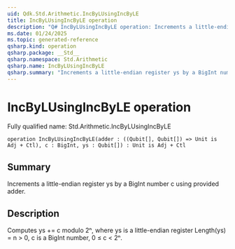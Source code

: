 ```yaml
---
uid: Qdk.Std.Arithmetic.IncByLUsingIncByLE
title: IncByLUsingIncByLE operation
description: "Q# IncByLUsingIncByLE operation: Increments a little-endian register ys by a BigInt number c using provided adder."
ms.date: 01/24/2025
ms.topic: generated-reference
qsharp.kind: operation
qsharp.package: __Std__
qsharp.namespace: Std.Arithmetic
qsharp.name: IncByLUsingIncByLE
qsharp.summary: "Increments a little-endian register ys by a BigInt number c using provided adder."
---
```


# IncByLUsingIncByLE operation

Fully qualified name: Std.Arithmetic.IncByLUsingIncByLE

```qsharp
operation IncByLUsingIncByLE(adder : ((Qubit[], Qubit[]) => Unit is Adj + Ctl), c : BigInt, ys : Qubit[]) : Unit is Adj + Ctl
```

## Summary
Increments a little-endian register ys by a BigInt number c
using provided adder.

## Description
Computes ys += c modulo 2ⁿ, where ys is a little-endian register
Length(ys) = n > 0, c is a BigInt number, 0 ≤ c < 2ⁿ.
